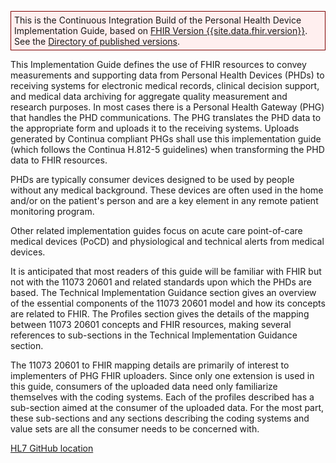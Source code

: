 <p style="background-color: #ffefef; border:1px solid maroon; padding: 5px;">
This is the Continuous Integration Build of the Personal Health Device Implementation Guide, based on <a href="{{site.data.fhir.path}}">FHIR Version {{site.data.fhir.version}}</a>. 
See the <a href="{{site.data.fhir.canonical}}/history.html">Directory of published versions</a>.
</p>

This Implementation Guide defines the use of FHIR resources to convey measurements and supporting data from Personal Health Devices (PHDs) to receiving systems for electronic medical records, clinical decision support, and medical data archiving for aggregate quality measurement and research purposes. In most cases there is a Personal Health Gateway (PHG) that handles the PHD communications. The PHG translates the PHD data to the appropriate form and uploads it to the receiving systems. Uploads generated by Continua compliant PHGs shall use this implementation guide (which follows the Continua H.812-5 guidelines) when transforming the PHD data to FHIR resources.

PHDs are typically consumer devices designed to be used by people without any medical background. These devices are often used in the home and/or on the patient's person and are a key element in any remote patient monitoring program. 


Other related implementation guides focus on acute care point-of-care medical devices (PoCD) and physiological and technical alerts from medical devices.

It is anticipated that most readers of this guide will be familiar with FHIR but not with the 11073 20601 and related standards upon which the PHDs are based. The Technical Implementation Guidance section gives an overview of the essential components of the 11073 20601 model and how its concepts are related to FHIR. The Profiles section gives the details of the mapping between 11073 20601 concepts and FHIR resources, making several references to sub-sections in the Technical Implementation Guidance section.

The 11073 20601 to FHIR mapping details are primarily of interest to implementers of PHG FHIR uploaders. Since only one extension is used in this guide, consumers of the uploaded data need only familiarize themselves with the coding systems. Each of the profiles described has a sub-section aimed at the consumer of the uploaded data. For the most part, these sub-sections and any sections describing the coding systems and value sets are all the consumer needs to be concerned with.

[HL7 GitHub location](https://github.com/HL7/PHD)

